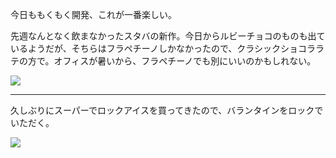 今日ももくもく開発、これが一番楽しい。

先週なんとなく飲まなかったスタバの新作。今日からルビーチョコのものも出ているようだが、そちらはフラペチーノしかなかったので、クラシックショコララテの方で。オフィスが暑いから、フラペチーノでも別にいいのかもしれない。

![](https://photos.old.apkas.net/medium/202501/20250122-095735.webp)

---

久しぶりにスーパーでロックアイスを買ってきたので、バランタインをロックでいただく。

![](https://photos.old.apkas.net/medium/202501/20250122-213815.webp)

